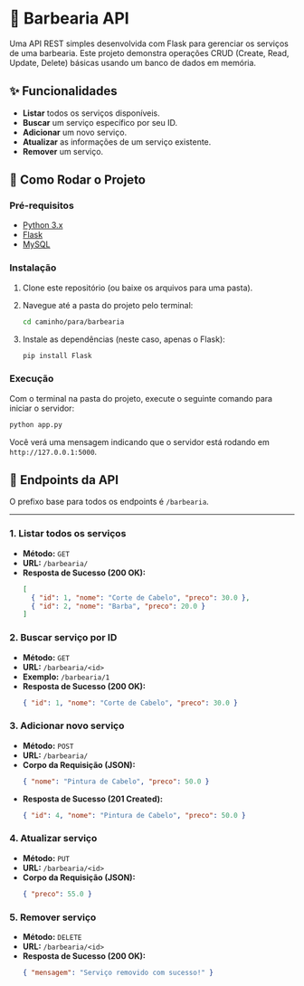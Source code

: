 # 💈 Barbearia API

Uma API REST simples desenvolvida com Flask para gerenciar os serviços de uma barbearia. Este projeto demonstra operações CRUD (Create, Read, Update, Delete) básicas usando um banco de dados em memória.

## ✨ Funcionalidades

- **Listar** todos os serviços disponíveis.
- **Buscar** um serviço específico por seu ID.
- **Adicionar** um novo serviço.
- **Atualizar** as informações de um serviço existente.
- **Remover** um serviço.

## 🚀 Como Rodar o Projeto

### Pré-requisitos

- [Python 3.x](https://www.python.org/downloads/)
- [Flask](https://flask.palletsprojects.com/)
- [MySQL](https://www.mysql.com/downloads/)
### Instalação

1. Clone este repositório (ou baixe os arquivos para uma pasta).

2. Navegue até a pasta do projeto pelo terminal:
   ```bash
   cd caminho/para/barbearia
   ```

3. Instale as dependências (neste caso, apenas o Flask):
   ```bash
   pip install Flask
   ```

### Execução

Com o terminal na pasta do projeto, execute o seguinte comando para iniciar o servidor:

```bash
python app.py
```

Você verá uma mensagem indicando que o servidor está rodando em `http://127.0.0.1:5000`.

## 📖 Endpoints da API

O prefixo base para todos os endpoints é `/barbearia`.

---

### 1. Listar todos os serviços

- **Método:** `GET`
- **URL:** `/barbearia/`
- **Resposta de Sucesso (200 OK):**
  ```json
  [
    { "id": 1, "nome": "Corte de Cabelo", "preco": 30.0 },
    { "id": 2, "nome": "Barba", "preco": 20.0 }
  ]
  ```

### 2. Buscar serviço por ID

- **Método:** `GET`
- **URL:** `/barbearia/<id>`
- **Exemplo:** `/barbearia/1`
- **Resposta de Sucesso (200 OK):**
  ```json
  { "id": 1, "nome": "Corte de Cabelo", "preco": 30.0 }
  ```

### 3. Adicionar novo serviço

- **Método:** `POST`
- **URL:** `/barbearia/`
- **Corpo da Requisição (JSON):**
  ```json
  { "nome": "Pintura de Cabelo", "preco": 50.0 }
  ```
- **Resposta de Sucesso (201 Created):**
  ```json
  { "id": 4, "nome": "Pintura de Cabelo", "preco": 50.0 }
  ```

### 4. Atualizar serviço

- **Método:** `PUT`
- **URL:** `/barbearia/<id>`
- **Corpo da Requisição (JSON):**
  ```json
  { "preco": 55.0 }
  ```

### 5. Remover serviço

- **Método:** `DELETE`
- **URL:** `/barbearia/<id>`
- **Resposta de Sucesso (200 OK):**
  ```json
  { "mensagem": "Serviço removido com sucesso!" }
  ```
